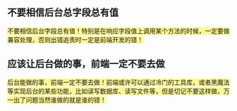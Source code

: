 ## 不要相信后台总字段总有值
<span style="background:#fff88f">不要相信后台字段总有值！特别是在响应字段值上调用某个方法的时候，一定要做兼容处理，否则出错追责时一定是前端开发的错！</span>
## 应该让后台做的事，前端一定不要去做
<span style="background:#fff88f">后台能做的事，前端一定不要去做！前端或许可以通过冷门的工具库，或者黑魔法等实现后台的某些功能，比如读写数据库、读写文件等，但是切记不要这样做，万一出了问题当然谁做的就是谁的错！</span>
